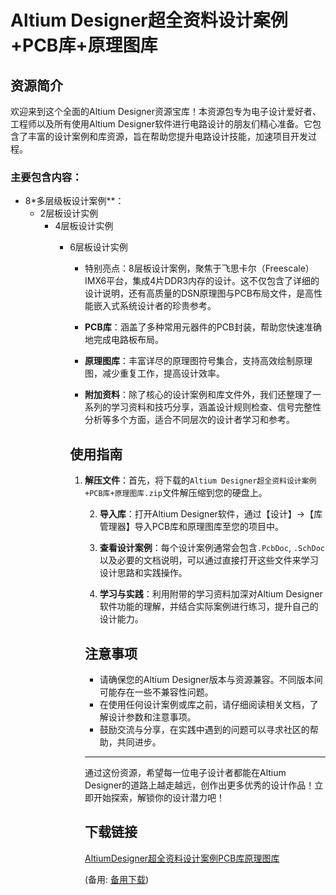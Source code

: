  # Altium Designer超全资料设计案例+PCB库+原理图库

 ## 资源简介

 欢迎来到这个全面的Altium Designer资源宝库！本资源包专为电子设计爱好者、工程师以及所有使用Altium Designer软件进行电路设计的朋友们精心准备。它包含了丰富的设计案例和库资源，旨在帮助您提升电路设计技能，加速项目开发过程。

 ### 主要包含内容：

 - 8*多层级板设计案例**：
     - 2层板设计实例
         - 4层板设计实例
             - 6层板设计实例
                 - 特别亮点：8层板设计案例，聚焦于飞思卡尔（Freescale）IMX6平台，集成4片DDR3内存的设计。这不仅包含了详细的设计说明，还有高质量的DSN原理图与PCB布局文件，是高性能嵌入式系统设计者的珍贵参考。

                 - **PCB库**：涵盖了多种常用元器件的PCB封装，帮助您快速准确地完成电路板布局。

                 - **原理图库**：丰富详尽的原理图符号集合，支持高效绘制原理图，减少重复工作，提高设计效率。

                 - **附加资料**：除了核心的设计案例和库文件外，我们还整理了一系列的学习资料和技巧分享，涵盖设计规则检查、信号完整性分析等多个方面，适合不同层次的设计者学习和参考。

                 ## 使用指南

                 1. **解压文件**：首先，将下载的`Altium Designer超全资料设计案例+PCB库+原理图库.zip`文件解压缩到您的硬盘上。

                    2. **导入库**：打开Altium Designer软件，通过【设计】->【库管理器】导入PCB库和原理图库至您的项目中。

                    3. **查看设计案例**：每个设计案例通常会包含`.PcbDoc`, `.SchDoc`以及必要的文档说明，可以通过直接打开这些文件来学习设计思路和实践操作。

                    4. **学习与实践**：利用附带的学习资料加深对Altium Designer软件功能的理解，并结合实际案例进行练习，提升自己的设计能力。

                    ## 注意事项

                    - 请确保您的Altium Designer版本与资源兼容。不同版本间可能存在一些不兼容性问题。
                    - 在使用任何设计案例或库之前，请仔细阅读相关文档，了解设计参数和注意事项。
                    - 鼓励交流与分享，在实践中遇到的问题可以寻求社区的帮助，共同进步。

                    ---

                    通过这份资源，希望每一位电子设计者都能在Altium Designer的道路上越走越远，创作出更多优秀的设计作品！立即开始探索，解锁你的设计潜力吧！

                    ## 下载链接
                    [AltiumDesigner超全资料设计案例PCB库原理图库](https://pan.quark.cn/s/e22c17fbb4c4) 

                    (备用: [备用下载](https://pan.baidu.com/s/1DN6bj_1MO7nhRT2CNDCw6w?pwd=1234))
